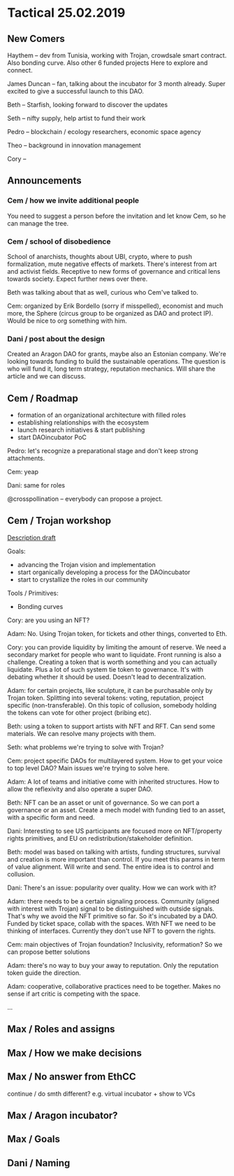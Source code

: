 # Tactical 25.02.2019

## New Comers

Haythem – dev from Tunisia, working with Trojan, crowdsale smart contract. Also bonding curve. Also other 6 funded projects Here to explore and connect.

James Duncan – fan, talking about the incubator for 3 month already. Super excited to give a successful launch to this DAO.

Beth – Starfish, looking forward to discover the updates

Seth – nifty supply, help artist to fund their work

Pedro – blockchain / ecology researchers, economic space agency

Theo – background in innovation management

Cory – 

## Announcements

### Cem / how we invite additional people

You need to suggest a person before the invitation and let know Cem, so he can manage the tree.

### Cem / school of disobedience

School of anarchists, thoughts about UBI, crypto, where to push formalization, mute negative effects of markets. There's interest from art and activist fields. Receptive to new forms of governance and critical lens towards society. Expect further news over there.

Beth was talking about that as well, curious who Cem've talked to.

Cem: organized by Erik Bordello \(sorry if misspelled\), economist and much more, the Sphere \(circus group to be organized as DAO and protect IP\). Would be nice to org something with him.

### Dani / post about the design

Created an Aragon DAO for grants, maybe also an Estonian company. We're looking towards funding to build the sustainable operations. The question is who will fund it, long term strategy, reputation mechanics. Will share the article and we can discuss.

## Cem / Roadmap

* formation of an organizational architecture with filled roles 
* establishing relationships with the ecosystem
* launch research initiatives & start publishing
* start DAOincubator PoC

Pedro: let's recognize a preparational stage and don't keep strong attachments.

Cem: yeap

Dani: same for roles

@crosspollination – everybody can propose a project.

## Cem / Trojan workshop

[Description draft](https://docs.google.com/document/d/1YkHNCJEoTeZH_jx0S5rlM7Fppld7wUCbHH6Mf8qM-jA/edit?usp=sharing)

Goals:

* advancing the Trojan vision and implementation
* start organically developing a process for the DAOincubator
* start to crystallize the roles in our community

Tools / Primitives:

* Bonding curves

Cory: are you using an NFT? 

Adam: No. Using Trojan token, for tickets and other things, converted to Eth.

Cory: you can provide liquidity by limiting the amount of reserve. We need a secondary market for people who want to liquidate. Front running is also a challenge. Creating a token that is worth something and you can actually liquidate. Plus a lot of such system tie token to governance. It's with debating whether it should be used. Doesn't lead to decentralization.

Adam: for certain projects, like sculpture, it can be purchasable only by Trojan token. Splitting into several tokens: voting, reputation, project specific \(non-transferable\). On this topic of collusion, somebody holding the tokens can vote for other project \(bribing etc\).

Beth: using a token to support artists with NFT and RFT. Can send some materials. We can resolve many projects with them.

Seth: what problems we're trying to solve with Trojan? 

Cem: project specific DAOs for multilayered system. How to get your voice to top level DAO? Main issues we're trying to solve here.

Adam: A lot of teams and initiative come with inherited structures. How to allow the reflexivity and also operate a super DAO.

Beth: NFT can be an asset or unit of governance. So we can port a governance or an asset. Create a mech model with funding tied to an asset, with a specific form and need.

Dani: Interesting to see US participants are focused more on NFT/property rights primitives, and EU on redistribution/stakeholder definition.

Beth: model was based on talking with artists, funding structures, survival and creation is more important than control. If you meet this params in term of value alignment. Will write and send. The entire idea is to control and collusion.

Dani: There's an issue: popularity over quality. How we can work with it?

Adam: there needs to be a certain signaling process. Community \(aligned with interest with Trojan\) signal to be distinguished with outside signals. That's why we avoid the NFT primitive so far. So it's incubated by a DAO. Funded by ticket space, collab with the spaces.  With NFT we need to be thinking of interfaces. Currently they don't use NFT to govern the rights.

Cem: main objectives of Trojan foundation? Inclusivity, reformation? So we can propose better solutions

Adam: there's no way to buy your away to reputation. Only the reputation token guide the direction.

Adam: cooperative, collaborative practices need to be together. Makes no sense if art critic is competing with the space. 

...

## Max / Roles and assigns

## Max / How we make decisions

## Max / No answer from EthCC 

continue / do smth different? e.g. virtual incubator + show to VCs

## Max / Aragon incubator?

## Max / Goals

## Dani / Naming

